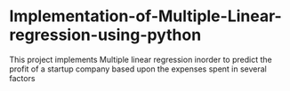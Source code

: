 # Implementation-of-Multiple-Linear-regression-using-python
This project implements Multiple linear regression inorder to predict the profit of a startup company based upon the expenses spent in several factors
